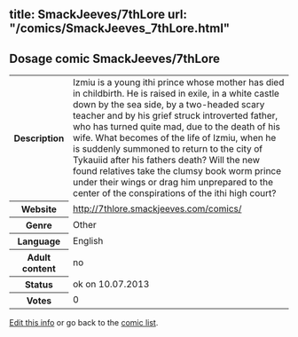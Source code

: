 title: SmackJeeves/7thLore
url: "/comics/SmackJeeves_7thLore.html"
---
Dosage comic SmackJeeves/7thLore
-----------------------------------------

<p id="msg"></p>
<script type="text/javascript">
if (window.location.search === '?edit_info_mail=sent_ok') {
  var elem = document.getElementById("msg");
  elem.innerHTML = 'Edited information sucessfully sent for review, which is usually done daily. Thanks!';
  elem.className = 'ok';
}
</script>
<table class="comicinfo">
<tr>
<th>Description</th><td>Izmiu is a young ithi prince whose mother has died in childbirth. He is raised in exile, in a white castle down by the sea side, by a two-headed scary teacher and by his grief struck introverted father, who has turned quite mad, due to the death of his wife. What becomes of the life of Izmiu, when he is suddenly summoned to return to the city of Tykauiid after his fathers death? Will the new found relatives take the clumsy book worm prince under their wings or drag him unprepared to the center of the conspirations of the ithi high court?</td>
</tr>
<tr>
<th>Website</th><td><a href="http://7thlore.smackjeeves.com/comics/">http://7thlore.smackjeeves.com/comics/</a></td>
</tr>
<tr>
<th>Genre</th><td>Other</td>
</tr>
<tr>
<th>Language</th><td>English</td>
</tr>
<tr>
<th>Adult content</th><td>no</td>
</tr>
<tr>
<th>Status</th><td>ok on 10.07.2013</td>
</tr>
<tr>
<th>Votes</th><td>0</td>
</tr>
</table>

[Edit this info](SmackJeeves_7thLore_edit.html) or go back to the [comic list](../comic-index.html).
